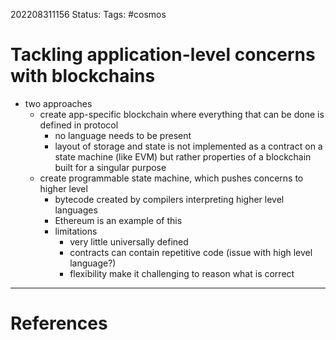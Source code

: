 202208311156
Status: 
Tags: #cosmos

# Tackling application-level concerns with blockchains
- two approaches
	- create app-specific blockchain where everything that can be done is defined in protocol
		- no language needs to be present
		- layout of storage and state is not implemented as a contract on a state machine (like EVM) but rather properties of a blockchain built for a singular purpose
	- create programmable state machine, which pushes concerns to higher level
		- bytecode created by compilers interpreting higher level languages
		- Ethereum is an example of this
		- limitations
			- very little universally defined
			- contracts can contain repetitive code (issue with high level language?)
			- flexibility make it challenging to reason what is correct







---
# References

